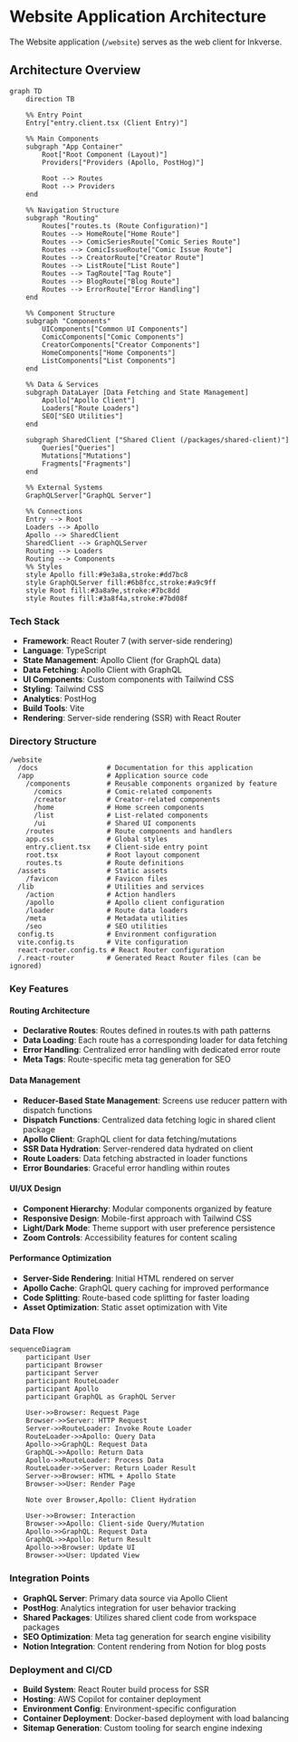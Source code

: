 # Website Application Architecture
The Website application (`/website`) serves as the web client for Inkverse.

## Architecture Overview

```mermaid
graph TD
    direction TB
    
    %% Entry Point
    Entry["entry.client.tsx (Client Entry)"]
    
    %% Main Components
    subgraph "App Container"
        Root["Root Component (Layout)"]
        Providers["Providers (Apollo, PostHog)"]
        
        Root --> Routes
        Root --> Providers
    end
    
    %% Navigation Structure
    subgraph "Routing"
        Routes["routes.ts (Route Configuration)"]
        Routes --> HomeRoute["Home Route"]
        Routes --> ComicSeriesRoute["Comic Series Route"]
        Routes --> ComicIssueRoute["Comic Issue Route"]
        Routes --> CreatorRoute["Creator Route"]
        Routes --> ListRoute["List Route"]
        Routes --> TagRoute["Tag Route"]
        Routes --> BlogRoute["Blog Route"]
        Routes --> ErrorRoute["Error Handling"]
    end
    
    %% Component Structure
    subgraph "Components"
        UIComponents["Common UI Components"]
        ComicComponents["Comic Components"]
        CreatorComponents["Creator Components"]
        HomeComponents["Home Components"]
        ListComponents["List Components"]
    end
    
    %% Data & Services
    subgraph DataLayer [Data Fetching and State Management]
        Apollo["Apollo Client"]
        Loaders["Route Loaders"]
        SEO["SEO Utilities"]
    end

    subgraph SharedClient ["Shared Client (/packages/shared-client)"]
        Queries["Queries"]
        Mutations["Mutations"]
        Fragments["Fragments"]
    end
    
    %% External Systems
    GraphQLServer["GraphQL Server"]
    
    %% Connections
    Entry --> Root
    Loaders --> Apollo
    Apollo --> SharedClient
    SharedClient --> GraphQLServer
    Routing --> Loaders
    Routing --> Components
    %% Styles
    style Apollo fill:#9e3a8a,stroke:#dd7bc8
    style GraphQLServer fill:#6b8fcc,stroke:#a9c9ff
    style Root fill:#3a8a9e,stroke:#7bc8dd
    style Routes fill:#3a8f4a,stroke:#7bd08f
```

### Tech Stack
- **Framework**: React Router 7 (with server-side rendering)
- **Language**: TypeScript
- **State Management**: Apollo Client (for GraphQL data)
- **Data Fetching**: Apollo Client with GraphQL
- **UI Components**: Custom components with Tailwind CSS
- **Styling**: Tailwind CSS
- **Analytics**: PostHog
- **Build Tools**: Vite
- **Rendering**: Server-side rendering (SSR) with React Router

### Directory Structure
```
/website
  /docs                 # Documentation for this application
  /app                  # Application source code
    /components         # Reusable components organized by feature
      /comics           # Comic-related components
      /creator          # Creator-related components
      /home             # Home screen components
      /list             # List-related components
      /ui               # Shared UI components
    /routes             # Route components and handlers
    app.css             # Global styles
    entry.client.tsx    # Client-side entry point
    root.tsx            # Root layout component
    routes.ts           # Route definitions
  /assets               # Static assets
    /favicon            # Favicon files
  /lib                  # Utilities and services
    /action             # Action handlers
    /apollo             # Apollo client configuration
    /loader             # Route data loaders
    /meta               # Metadata utilities
    /seo                # SEO utilities
  config.ts             # Environment configuration
  vite.config.ts        # Vite configuration
  react-router.config.ts # React Router configuration
  /.react-router        # Generated React Router files (can be ignored)
```

### Key Features

#### Routing Architecture
- **Declarative Routes**: Routes defined in routes.ts with path patterns
- **Data Loading**: Each route has a corresponding loader for data fetching
- **Error Handling**: Centralized error handling with dedicated error route
- **Meta Tags**: Route-specific meta tag generation for SEO

#### Data Management
- **Reducer-Based State Management**: Screens use reducer pattern with dispatch functions
- **Dispatch Functions**: Centralized data fetching logic in shared client package
- **Apollo Client**: GraphQL client for data fetching/mutations
- **SSR Data Hydration**: Server-rendered data hydrated on client
- **Route Loaders**: Data fetching abstracted in loader functions
- **Error Boundaries**: Graceful error handling within routes

#### UI/UX Design
- **Component Hierarchy**: Modular components organized by feature
- **Responsive Design**: Mobile-first approach with Tailwind CSS
- **Light/Dark Mode**: Theme support with user preference persistence
- **Zoom Controls**: Accessibility features for content scaling

#### Performance Optimization
- **Server-Side Rendering**: Initial HTML rendered on server
- **Apollo Cache**: GraphQL query caching for improved performance
- **Code Splitting**: Route-based code splitting for faster loading
- **Asset Optimization**: Static asset optimization with Vite

### Data Flow

```mermaid
sequenceDiagram
    participant User
    participant Browser
    participant Server
    participant RouteLoader
    participant Apollo
    participant GraphQL as GraphQL Server
    
    User->>Browser: Request Page
    Browser->>Server: HTTP Request
    Server->>RouteLoader: Invoke Route Loader
    RouteLoader->>Apollo: Query Data
    Apollo->>GraphQL: Request Data
    GraphQL->>Apollo: Return Data
    Apollo->>RouteLoader: Process Data
    RouteLoader->>Server: Return Loader Result
    Server->>Browser: HTML + Apollo State
    Browser->>User: Render Page
    
    Note over Browser,Apollo: Client Hydration
    
    User->>Browser: Interaction
    Browser->>Apollo: Client-side Query/Mutation
    Apollo->>GraphQL: Request Data
    GraphQL->>Apollo: Return Result
    Apollo->>Browser: Update UI
    Browser->>User: Updated View
```

### Integration Points
- **GraphQL Server**: Primary data source via Apollo Client
- **PostHog**: Analytics integration for user behavior tracking
- **Shared Packages**: Utilizes shared client code from workspace packages
- **SEO Optimization**: Meta tag generation for search engine visibility
- **Notion Integration**: Content rendering from Notion for blog posts

### Deployment and CI/CD
- **Build System**: React Router build process for SSR
- **Hosting**: AWS Copilot for container deployment
- **Environment Config**: Environment-specific configuration 
- **Container Deployment**: Docker-based deployment with load balancing
- **Sitemap Generation**: Custom tooling for search engine indexing 